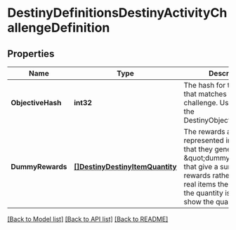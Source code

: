 # DestinyDefinitionsDestinyActivityChallengeDefinition

## Properties
Name | Type | Description | Notes
------------ | ------------- | ------------- | -------------
**ObjectiveHash** | **int32** | The hash for the Objective that matches this challenge. Use it to look up the DestinyObjectiveDefinition. | [optional] 
**DummyRewards** | [**[]DestinyDestinyItemQuantity**](Destiny.DestinyItemQuantity.md) | The rewards as they&#39;re represented in the UI. Note that they generally link to \&quot;dummy\&quot; items that give a summary of rewards rather than direct, real items themselves.  If the quantity is 0, don&#39;t show the quantity. | [optional] 

[[Back to Model list]](../README.md#documentation-for-models) [[Back to API list]](../README.md#documentation-for-api-endpoints) [[Back to README]](../README.md)


